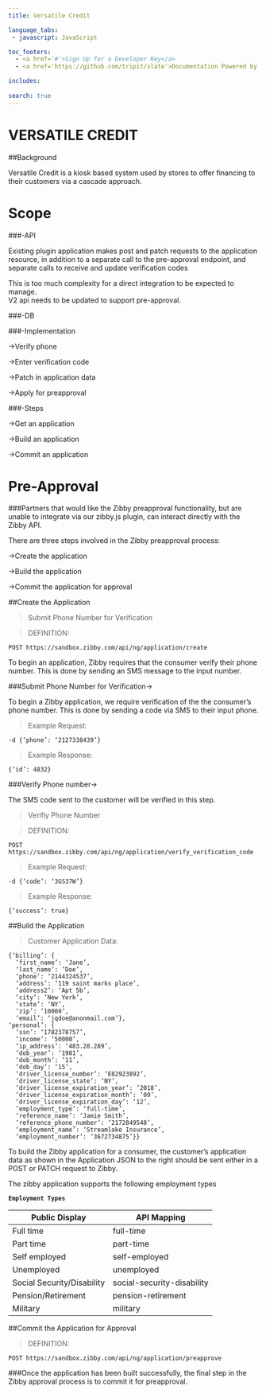 ```yaml
---
title: Versatile Credit

language_tabs:
 - javascript: JavaScript

toc_footers:
  - <a href='#'>Sign Up for a Developer Key</a>
  - <a href='https://github.com/tripit/slate'>Documentation Powered by Slate</a>

includes:
  
search: true
---
```


# VERSATILE CREDIT
 
##Background

Versatile Credit is a kiosk based system used by stores to offer financing to their customers via a cascade approach.

# Scope

###-API

Existing plugin application makes post and patch requests to the application resource, in addition to a separate call to the pre-approval endpoint, and separate calls to receive and update verification codes


<aside class="warning">
This is too much complexity for a direct integration to be expected to manage.
</aside>

<aside class="notice">
V2 api needs to be updated to support pre-approval.
</aside>

###-DB

###-Implementation

->Verify phone

->Enter verification code

->Patch in application data

->Apply for preapproval

###-Steps

->Get an application

->Build an application

->Commit an application



# Pre-Approval

###Partners that would like the Zibby preapproval functionality, but are unable to integrate via our zibby.js plugin, can interact directly with the Zibby API. 

There are three steps involved in the Zibby preapproval process:


->Create the application

->Build the application

->Commit the application for approval

##Create the Application

>Submit Phone Number for Verification

>DEFINITION:

```script
POST https://sandbox.zibby.com/api/ng/application/create
```


To begin an application, Zibby requires that the consumer verify their phone number. This is done by sending an SMS message to the input number.

###Submit Phone Number for Verification->

To begin a Zibby application, we require verification of the the consumer’s phone number. This is done by sending a code via SMS to their input phone. 

>Example Request:

```script
-d {‘phone’: ‘2127338439’}
```

>Example Response:

```script
{‘id’: 4832}
```

###Verify Phone number->

<aside class="notice">
The SMS code sent to the customer will be verified in this step.
</aside>

>Verifiy Phone Number

>DEFINITION:

```script
POST https://sandbox.zibby.com/api/ng/application/verify_verification_code
```
>Example Request:

```script
-d {‘code’: ‘3GS37W’}
```

>Example Response:

```script
{‘success’: true}
```

##Build the Application

>Customer Application Data:

```script
{‘billing’: {
  ‘first_name’: ‘Jane’,
  ‘last_name’: ‘Doe’,
  ‘phone’: ‘2144324537’,
  ‘address’: ‘119 saint marks place’,
  ‘address2’: ‘Apt 5b’,
  ‘city’: ‘New York’,
  ‘state’: ‘NY’,
  ‘zip’: ‘10009’,
  ‘email’: ‘jqdoe@anonmail.com’},
‘personal’: {
  ‘ssn’: ‘1782378757’,
  ‘income’: ‘50000’,
  ‘ip_address’: ‘483.28.289’,
  ‘dob_year’: ‘1981’,
  ‘dob_month’: ‘11’,
  ‘dob_day’: ‘15’,
  ‘driver_license_number’: ‘E82923892’,
  ‘driver_license_state’: ‘NY’,
  ‘driver_license_expiration_year’: ‘2018’,
  ‘driver_license_expiration_month’: ‘09’,
  ‘driver_license_expiration_day’: ‘12’,
  ‘employment_type’: ‘full-time’,
  ‘reference_name’: ‘Jamie Smith’,
  ‘reference_phone_number’: ‘2172849548’,
  ‘employment_name’: ‘Streamlake Insurance’,
  ‘employment_number’: ‘3672734875’}}
```

To build the Zibby application for a consumer, the customer’s application data as shown in the Application JSON to the right should be sent either in a POST or PATCH request to Zibby. 

<aside class="notice">
The zibby application supports the following employment types
</aside>

<b>`Employment Types`</b>

Public Display | API Mapping
-------------- | --------------
Full time | full-time
Part time | part-time
Self employed | self-employed
Unemployed | unemployed
Social Security/Disability | social-security-disability
Pension/Retirement | pension-retirement
Military | military


##Commit the Application for Approval


>DEFINITION:

```script
POST https://sandbox.zibby.com/api/ng/application/preapprove
```
###Once the application has been built successfully, the final step in the Zibby approval process is to commit it for preapproval.







